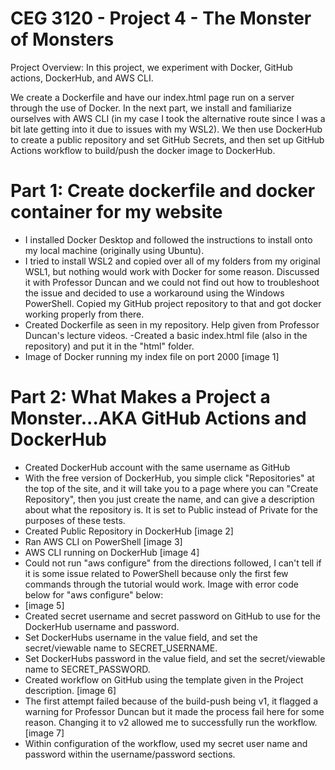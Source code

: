 # CEG 3120 - Project 4 - The Monster of Monsters
Project Overview: In this project, we experiment with Docker, GitHub actions, DockerHub, and AWS CLI. 

We create a Dockerfile and have our index.html page run on a server through the use of Docker. In the next part, we install and familiarize ourselves with AWS CLI (in my case I took the alternative route since I was a bit late getting into it due to issues with my WSL2). We then use DockerHub to create a public repository and set GitHub Secrets, and then set up GitHub Actions workflow to build/push the docker image to DockerHub. 

# Part 1: Create dockerfile and docker container for my website
- I installed Docker Desktop and followed the instructions to install onto my local machine (originally using Ubuntu).
- I tried to install WSL2 and copied over all of my folders from my original WSL1, but nothing would work with Docker for some reason. Discussed it with Professor Duncan and we could not find out how to troubleshoot the issue and decided to use a workaround using the Windows PowerShell. Copied my GitHub project repository to that and got docker working properly from there. 
- Created Dockerfile as seen in my repository. Help given from Professor Duncan's lecture videos.
-Created a basic index.html file (also in the repository) and put it in the "html" folder. 
- Image of Docker running my index file on port 2000 [image 1]

# Part 2: What Makes a Project a Monster...AKA GitHub Actions and DockerHub
- Created DockerHub account with the same username as GitHub
- With the free version of DockerHub, you simple click "Repositories" at the top of the site, and it will take you to a page where you can "Create Repository", then you just create the name, and can give a description about what the repository is. It is set to Public instead of Private for the purposes of these tests.
- Created Public Repository in DockerHub [image 2]
- Ran AWS CLI on PowerShell [image 3]
- AWS CLI running on DockerHub [image 4]
- Could not run "aws configure" from the directions followed, I can't tell if it is some issue related to PowerShell because only the first few commands through the tutorial would work. Image with error code below for "aws configure" below:
- [image 5]
- Created secret username and secret password on GitHub to use for the DockerHub username and password. 
- Set DockerHubs username in the value field, and set the secret/viewable name to SECRET_USERNAME.
- Set DockerHubs password in the value field, and set the secret/viewable name to SECRET_PASSWORD.
- Created workflow on GitHub using the template given in the Project description. [image 6]
- The first attempt failed because of the build-push being v1, it flagged a warning for Professor Duncan but it made the process fail here for some reason. Changing it to v2 allowed me to successfully run the workflow. [image 7]
- Within configuration of the workflow, used my secret user name and password within the username/password sections.
